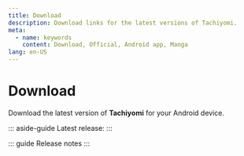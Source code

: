 ```yaml
---
title: Download
description: Download links for the latest versions of Tachiyomi.
meta:
  - name: keywords
    content: Download, Official, Android app, Manga
lang: en-US
---
```


# Download

Download the latest version of **Tachiyomi** for your Android device.

::: aside-guide
Latest release: **<VersionTag/>**
:::

<DownloadButtons downloadStableTag="Tachiyomi" downloadPreviewTag="Tachiyomi Preview"/>

::: guide Release notes
<ReleaseNotes/>
:::
